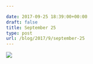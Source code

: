 ```yaml
---

date: 2017-09-25 18:39:00+00:00
draft: false
title: September 25
type: post
url: /blog/2017/9/september-25
---
```




  
![](/images/2017-09-25-20179september-25/IMG_2328.jpg)

  


